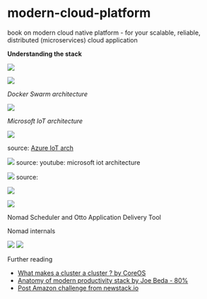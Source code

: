 # modern-cloud-platform
book on modern cloud native platform - for your scalable, reliable, distributed (microservices) cloud application

**Understanding the stack**

![](https://coreos.com/assets/images/media/osi-model-clustering.svg)


![](https://d1fto35gcfffzn.cloudfront.net/images/campaigns/cloudnative/Cloud-Native-Architecture-Diagram.png)

*Docker Swarm architecture*

![](http://image.slidesharecdn.com/dockerswarmv1-150401123157-conversion-gate01/95/docker-swarm-introduction-13-638.jpg?cb=1427891574)

*Microsoft IoT architecture*

![](http://www.in.techradar.com/photo/46955644/news/internet/cloud-services/How-Microsofts-fast-track-Azure-will-help-businesses-conquer-IoT.jpg)

source: [Azure IoT arch](http://www.in.techradar.com/news/internet/cloud-services/How-Microsofts-fast-track-Azure-will-help-businesses-conquer-IoT/articleshow/46955644.cms)


![](http://i.ytimg.com/vi/q6lYuUJ1mO4/maxresdefault.jpg)
source: youtube: microsoft iot architecture

![](http://ssmlwf.azurewebsites.net/AzureProcess3.png)
source: [](http://www.codeproject.com/Articles/890430/Microsoft-Azure-plus-TI-CC-LaunchPad-End-to-End-Io)

![](http://image.slidesharecdn.com/nosqlmattersbcn2014-141125014931-conversion-gate01/95/salvatore-sanfilippo-how-redis-cluster-works-and-why-nosql-matters-barcelona-2014-9-638.jpg?cb=1416880265)

![](http://www.packer.io/assets/images/docs/atlas-workflow-89f2c5ca.png)

Nomad Scheduler and Otto Application Delivery Tool

Nomad internals

![](https://www.nomadproject.io/assets/images/nomad-architecture-region-a5b20915.png)
![](https://www.nomadproject.io/assets/images/nomad-architecture-global-a8f14b78.png)

Further reading

* [What makes a cluster a cluster ? by CoreOS](https://coreos.com/blog/cluster-osi-model/)
* [Anatomy of modern productivity stack by Joe Beda - 80% ](http://www.eightypercent.net/post/layers-in-the-stack.html)
* [Post Amazon challenge from newstack.io](http://thenewstack.io/post-amazon-challenge-new-stack-model/)
